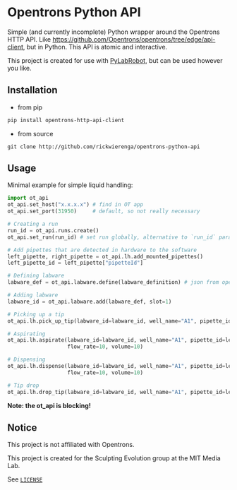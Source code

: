 # Opentrons Python API

Simple (and currently incomplete) Python wrapper around the Opentrons HTTP API. Like https://github.com/Opentrons/opentrons/tree/edge/api-client, but in Python. This API is atomic and interactive.

This project is created for use with [PyLabRobot](https://github.com/pylabrobot/pylabrobot), but can be used however you like.

## Installation

- from pip

```sh
pip install opentrons-http-api-client
```

- from source

```sht 
git clone http://github.com/rickwierenga/opentrons-python-api
```

## Usage

Minimal example for simple liquid handling:

```py
import ot_api
ot_api.set_host("x.x.x.x") # find in OT app
ot_api.set_port(31950)     # default, so not really necessary

# Creating a run
run_id = ot_api.runs.create()
ot_api.set_run(run_id) # set run globally, alternative to `run_id` parameter for functions

# Add pipettes that are detected in hardware to the software
left_pipette, right_pipette = ot_api.lh.add_mounted_pipettes()
left_pipette_id = left_pipette["pipetteId"]

# Defining labware
labware_def = ot_api.labware.define(labware_definition) # json from opentrons-shared-data

# Adding labware
labware_id = ot_api.labware.add(labware_def, slot=1)

# Picking up a tip
ot_api.lh.pick_up_tip(labware_id=labware_id, well_name="A1", pipette_id=left_pipette_id)

# Aspirating
ot_api.lh.aspirate(labware_id=labware_id, well_name="A1", pipette_id=left_pipette_id,
                   flow_rate=10, volume=10)

# Dispensing
ot_api.lh.dispense(labware_id=labware_id, well_name="A1", pipette_id=left_pipette_id,
                   flow_rate=10, volume=10)

# Tip drop
ot_api.lh.drop_tip(labware_id=labware_id, well_name="A1", pipette_id=left_pipette_id)
```

**Note: the ot_api is blocking!**

## Notice

This project is not affiliated with Opentrons.

This project is created for the Sculpting Evolution group at the MIT Media Lab.

See [`LICENSE`](/LICENSE)
